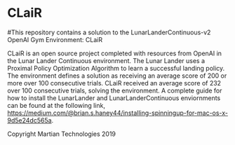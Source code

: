# CLaiR
#This repository contains a solution to the LunarLanderContinuous-v2 OpenAI Gym Environment: CLaiR 

CLaiR is an open source project completed with resources from OpenAI in the Lunar Lander Continuous environment. The Lunar Lander uses a Proximal Policy Optimization Algorithm to learn a successful landing policy. The environment defines a solution as receiving an average score of 200 or more over 100 consecutive trials. CLaiR received an average score of 232 over 100 consecutive trials, solving the environment. A complete guide for how to install the LunarLander and LunarLanderContinuous enviornments can be found at the following link, https://medium.com/@brian.s.haney44/installing-spinningup-for-mac-os-x-9d5e24dc565a.

Copyright Martian Technologies 2019
